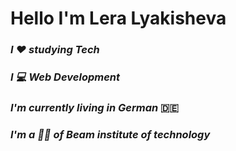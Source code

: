 # Hello I'm Lera Lyakisheva     

### _I ❤ studying Tech_
### _I 💻 Web Development_  
### _I'm currently living in German_ 🇩🇪  
### _I'm a 👩‍🎓 of Beam institute of technology_  


<!--
**LyaLera/LyaLera** is a ✨ _special_ ✨ repository because its `README.md` (this file) appears on your GitHub profile.

Here are some ideas to get you started:

- 🔭 I’m currently working on ...
- 🌱 I’m currently learning ...
- 👯 I’m looking to collaborate on ...
- 🤔 I’m looking for help with ...
- 💬 Ask me about ...
- 📫 How to reach me: ...
- 😄 Pronouns: ...
- ⚡ Fun fact: ...
-->
